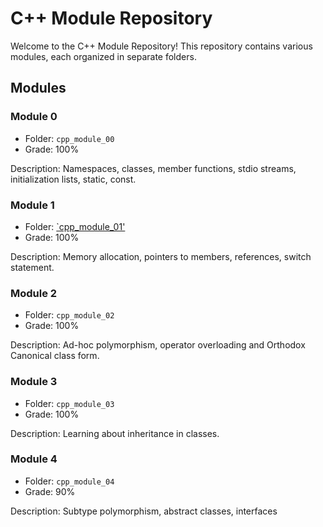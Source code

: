 # C++ Module Repository

Welcome to the C++ Module Repository! This repository contains various modules, each organized in separate folders.

## Modules

### Module 0

- Folder: `cpp_module_00`
- Grade: 100%

Description: Namespaces, classes, member functions, stdio streams, initialization lists, static, const.

### Module 1

- Folder: [`cpp_module_01'](#cpp_module_00)
- Grade: 100%

Description: Memory allocation, pointers to members, references, switch statement.

### Module 2

- Folder: `cpp_module_02`
- Grade: 100%

Description: Ad-hoc polymorphism, operator overloading and Orthodox Canonical class form.

### Module 3

- Folder: `cpp_module_03`
- Grade: 100%

Description: Learning about inheritance in classes.

### Module 4

- Folder: `cpp_module_04`
- Grade: 90%

Description: Subtype polymorphism, abstract classes, interfaces
